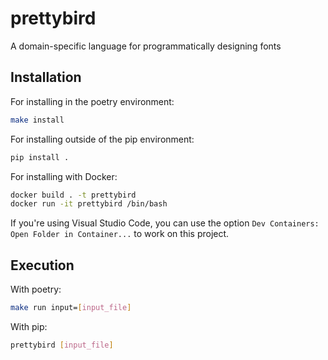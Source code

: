 # prettybird

A domain-specific language for programmatically designing fonts

## Installation

For installing in the poetry environment:

```bash
make install
```

For installing outside of the pip environment:

```bash
pip install .
```

For installing with Docker:

```bash
docker build . -t prettybird
docker run -it prettybird /bin/bash
```

If you're using Visual Studio Code, you can use the option `Dev Containers: Open Folder in Container...` to work on this project.

## Execution

With poetry:

```bash
make run input=[input_file]
```

With pip:

```bash
prettybird [input_file]
```
